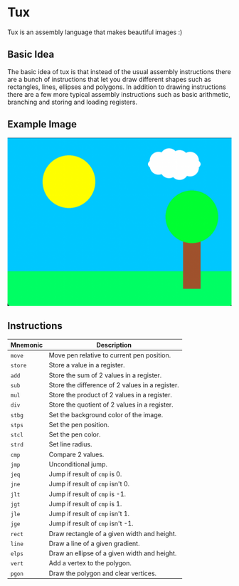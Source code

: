 # Tux
Tux is an assembly language that makes beautiful images :)

## Basic Idea
The basic idea of tux is that instead of the usual 
assembly instructions there are a bunch of instructions 
that let you draw different shapes such as rectangles, 
lines, ellipses and polygons. In addition to drawing
instructions there are a few more typical assembly
instructions such as basic arithmetic, branching and
storing and loading registers.

## Example Image
![](examples/screenshots/sky.png)

## Instructions
| Mnemonic | Description |
| -------- | ----------- |
| `move`   | Move pen relative to current pen position.
| `store`  | Store a value in a register.
| `add`    | Store the sum of 2 values in a register.
| `sub`    | Store the difference of 2 values in a register.
| `mul`    | Store the product of 2 values in a register.
| `div`    | Store the quotient of 2 values in a register.
| `stbg`   | Set the background color of the image.
| `stps`   | Set the pen position.
| `stcl`   | Set the pen color.
| `strd`   | Set line radius.
| `cmp`    | Compare 2 values.
| `jmp`    | Unconditional jump.
| `jeq`    | Jump if result of `cmp` is 0.
| `jne`    | Jump if result of `cmp` isn't 0.
| `jlt`    | Jump if result of `cmp` is -1.
| `jgt`    | Jump if result of `cmp` is 1.
| `jle`    | Jump if result of `cmp` isn't 1.
| `jge`    | Jump if result of `cmp` isn't -1.
| `rect`   | Draw rectangle of a given width and height.
| `line`   | Draw a line of a given gradient.
| `elps`   | Draw an ellipse of a given width and height.
| `vert`   | Add a vertex to the polygon.
| `pgon`   | Draw the polygon and clear vertices.
